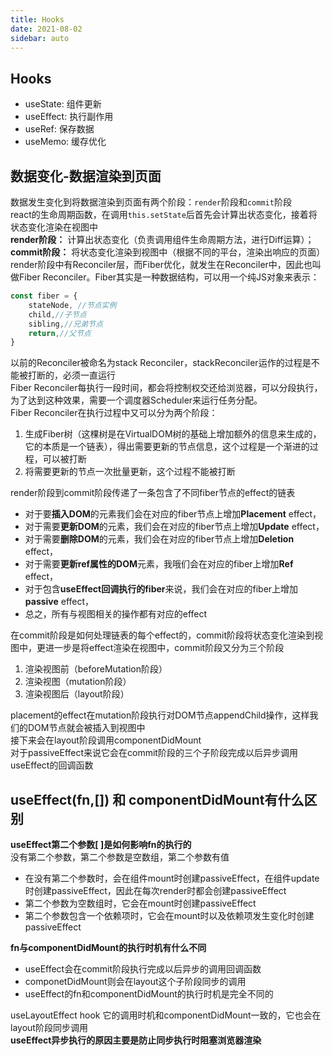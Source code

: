 ```yaml
---
title: Hooks
date: 2021-08-02
sidebar: auto
---
```

## Hooks
- useState: 组件更新
- useEffect: 执行副作用
- useRef: 保存数据
- useMemo: 缓存优化

## 数据变化-数据渲染到页面
数据发生变化到将数据渲染到页面有两个阶段：`render`阶段和`commit`阶段</br>
react的生命周期函数，在调用`this.setState`后首先会计算出状态变化，接着将状态变化渲染在视图中</br>
**render阶段：** 计算出状态变化（负责调用组件生命周期方法，进行Diff运算）；**commit阶段：** 将状态变化渲染到视图中（根据不同的平台，渲染出响应的页面）</br>
render阶段中有Reconciler层，而Fiber优化，就发生在Reconciler中，因此也叫做Fiber Reconciler。Fiber其实是一种数据结构，可以用一个纯JS对象来表示：
```javascript
const fiber = {
    stateNode, //节点实例
    child,//子节点
    sibling,//兄弟节点
    return,//父节点
}
```
以前的Reconciler被命名为stack Reconciler，stackReconciler运作的过程是不能被打断的，必须一直运行</br>
Fiber Reconciler每执行一段时间，都会将控制权交还给浏览器，可以分段执行，为了达到这种效果，需要一个调度器Scheduler来运行任务分配。<br/>
Fiber Reconciler在执行过程中又可以分为两个阶段：
1. 生成Fiber树（这棵树是在VirtualDOM树的基础上增加额外的信息来生成的，它的本质是一个链表），得出需要更新的节点信息，这个过程是一个渐进的过程，可以被打断
2. 将需要更新的节点一次批量更新，这个过程不能被打断


render阶段到commit阶段传递了一条包含了不同fiber节点的effect的链表</br>
- 对于要**插入DOM**的元素我们会在对应的fiber节点上增加**Placement** effect，
- 对于需要**更新DOM**的元素，我们会在对应的fiber节点上增加**Update** effect，
- 对于需要**删除DOM**的元素，我们会在对应的fiber节点上增加**Deletion** effect，
- 对于需要**更新ref属性的DOM**元素，我哦们会在对应的fiber上增加**Ref** effect，
- 对于包含**useEffect回调执行的fiber**来说，我们会在对应的fiber上增加**passive** effect，
- 总之，所有与视图相关的操作都有对应的effect</br>

在commit阶段是如何处理链表的每个effect的，commit阶段将状态变化渲染到视图中，更进一步是将effect渲染在视图中，commit阶段又分为三个阶段</br>
1. 渲染视图前（beforeMutation阶段）
2. 渲染视图（mutation阶段）
3. 渲染视图后（layout阶段）</br>

placement的effect在mutation阶段执行对DOM节点appendChild操作，这样我们的DOM节点就会被插入到视图中</br>
接下来会在layout阶段调用componentDidMount</br>
对于passiveEffect来说它会在commit阶段的三个子阶段完成以后异步调用useEffect的回调函数

## useEffect(fn,[]) 和 componentDidMount有什么区别
**useEffect第二个参数[ ]是如何影响fn的执行的**</br>
没有第二个参数，第二个参数是空数组，第二个参数有值
- 在没有第二个参数时，会在组件mount时创建passiveEffect，在组件update时创建passiveEffect，因此在每次render时都会创建passiveEffect
- 第二个参数为空数组时，它会在mount时创建passiveEffect
- 第二个参数包含一个依赖项时，它会在mount时以及依赖项发生变化时创建passiveEffect
  
**fn与componentDidMount的执行时机有什么不同** </br>
- useEffect会在commit阶段执行完成以后异步的调用回调函数
- componetDidMount则会在layout这个子阶段同步的调用
- useEffect的fn和componentDidMount的执行时机是完全不同的
   
useLayoutEffect hook 它的调用时机和componentDidMount一致的，它也会在layout阶段同步调用</br>
**useEffect异步执行的原因主要是防止同步执行时阻塞浏览器渲染**


